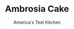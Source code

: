 ---
layout: ../../layouts/MarkdownPostLayout.astro
title: Ambrosia Cake
author: America's Test Kitchen
pubDate: 2023-03-15
description: "Ambrosia, food of the gods in Greek and Roman mythology, is something a bit more humble in most American households. But the tall and tropical ambrosia cake has more heavenly aspirations."
image_url: https://res.cloudinary.com/hksqkdlah/image/upload/ar_1:1,c_fill,dpr_2.0,f_auto,fl_lossy.progressive.strip_profile,g_faces:auto,q_auto:low,w_344/4959_sfs-am06-ambrosiacakewhole-317631
tags: ["Desserts or Baked Goods","Fruit","Cakes","Great American Cakes"]
calories: 
protein: 
carbohydrates: 
fats: 
fiber: 
ingredients: ["1/4 cup, pineapple juice","2 , large eggs plus 1 egg yolk","1/2 cup (3½ ounces), sugar","2 tablespoons, unsalted butter","Pinch, table salt","3 cups, vanilla buttercream frosting","1 teaspoon, grated orange zest plus 2 teaspooons juice from 1 orange","1 (9-inch), angel food cake","2 , (15-ounce) cans mandarin orange segments, drained and cut in half lengthwise","2 cups (6 ounces), sweetened shredded coconut, toasted","1 , (20-ounce) can pineapple slices, drained and cut into half moons"]
serves: 
time: ""
instructions: ["For the pineapple curd: Bring pineapple juice to boil in saucepan over medium heat. Whisk eggs, yolk, and sugar in medium bowl. Whisking constantly, slowly pour hot juice into egg mixture, then return mixture to saucepan and cook, stirring constantly, until thick enough to cling to spoon, 2 to 3 minutes. Off heat, stir in butter and salt, then strain into small bowl. Cover surface directly with plastic wrap and refrigerate until thickened, at least 1 hour.","For the orange frosting: Transfer 1 cup vanilla frosting to small bowl. Stir in orange zest and juice.","To assemble: Cut cake horizontally into 4 even layers. Place bottom layer on platter. Spread 1/2 cup orange frosting over cake and top with 20 orange slices. Place next layer on top of oranges and spread with pineapple curd. Top with next cake layer and spread with remaining orange frosting and 20 more orange slices. Finish with top cake layer and coat top and sides of cake with vanilla frosting. Press toasted coconut into sides of cake and decorate with orange and pineapple slices."]
nutrition: undefined
notes: "Ambrosia, food of the gods in Greek and Roman mythology, is something a bit more humble in most American households, where its better known as a chilled fruit salad, often made with mandarin oranges, pineapple, and coconut. The tall and tropical ambrosia cake, made with angel food cake, pineapple curd, and orange and vanilla frostings, has more heavenly aspirations."
---